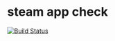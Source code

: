 # steam app check
[![Build Status](https://travis-ci.org/moird/steam-app-check.svg)](https://travis-ci.org/moird/steam-app-check)